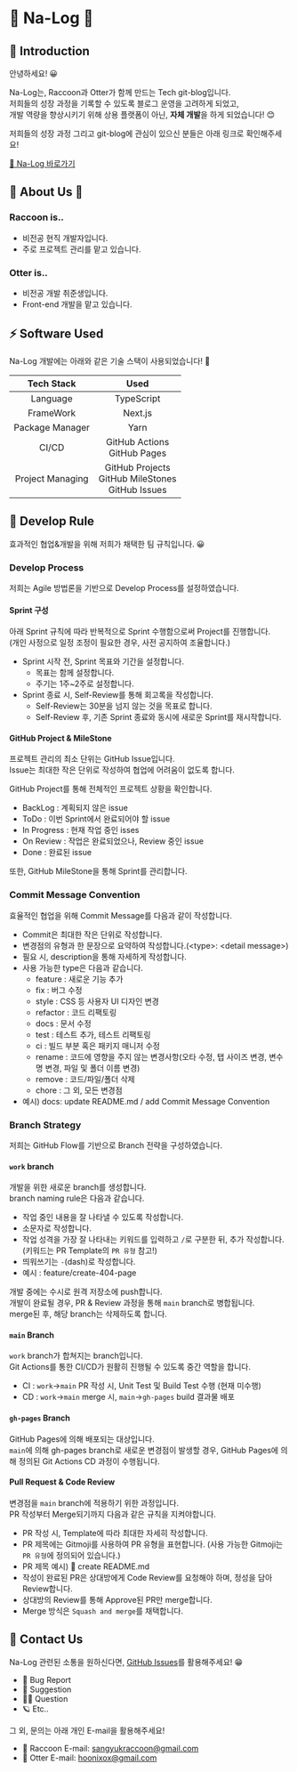 # 🐾 Na-Log 🐾

## 🎉 Introduction

안녕하세요! 😀

Na-Log는, Raccoon과 Otter가 함께 만드는 Tech git-blog입니다. \
저희들의 성장 과정을 기록할 수 있도록 블로그 운영을 고려하게 되었고, \
개발 역량을 향상시키기 위해 상용 플랫폼이 아닌, **자체 개발**을 하게 되었습니다! 😊

저희들의 성장 과정 그리고 git-blog에 관심이 있으신 분들은 아래 링크로 확인해주세요!

[🚀 Na-Log 바로가기](https://nerd-animals.github.io/na-log/)

## 🦝 About Us 🦦

### Raccoon is..

- 비전공 현직 개발자입니다.
- 주로 프로젝트 관리를 맡고 있습니다.

### Otter is..

- 비전공 개발 취준생입니다.
- Front-end 개발을 맡고 있습니다.

## ⚡ Software Used

Na-Log 개발에는 아래와 같은 기술 스택이 사용되었습니다! 💪

|    Tech Stack    |                           Used                            |
| :--------------: | :-------------------------------------------------------: |
|     Language     |                        TypeScript                         |
|    FrameWork     |                           Next.js                         |
| Package Manager  |                            Yarn                           |
|      CI/CD       |             GitHub Actions <br> GitHub Pages              |
| Project Managing | GitHub Projects <br> GitHub MileStones <br> GitHub Issues |

## 📌 Develop Rule

효과적인 협업&개발을 위해 저희가 채택한 팀 규칙입니다. 😀

### Develop Process

저희는 Agile 방법론을 기반으로 Develop Process를 설정하였습니다.

#### Sprint 구성

아래 Sprint 규칙에 따라 반복적으로 Sprint 수행함으로써 Project를 진행합니다. \
(개인 사정으로 일정 조정이 필요한 경우, 사전 공지하여 조율합니다.)

- Sprint 시작 전, Sprint 목표와 기간을 설정합니다.
  - 목표는 함께 설정합니다.
  - 주기는 1주~2주로 설정합니다.
- Sprint 종료 시, Self-Review를 통해 회고록을 작성합니다.
  - Self-Review는 30분을 넘지 않는 것을 목표로 합니다.
  - Self-Review 후, 기존 Sprint 종료와 동시에 새로운 Sprint를 재시작합니다.

#### GitHub Project & MileStone

프로젝트 관리의 최소 단위는 GitHub Issue입니다. \
Issue는 최대한 작은 단위로 작성하여 협업에 어려움이 없도록 합니다.

GitHub Project를 통해 전체적인 프로젝트 상황을 확인합니다.

- BackLog : 계획되지 않은 issue
- ToDo : 이번 Sprint에서 완료되어야 할 issue
- In Progress : 현재 작업 중인 isses
- On Review : 작업은 완료되었으나, Review 중인 issue
- Done : 완료된 issue

또한, GitHub MileStone을 통해 Sprint를 관리합니다.

### Commit Message Convention

효율적인 협업을 위해 Commit Message를 다음과 같이 작성합니다.

- Commit은 최대한 작은 단위로 작성합니다.
- 변경점의 유형과 한 문장으로 요약하여 작성합니다.(\<type\>: \<detail message\>)
- 필요 시, description을 통해 자세하게 작성합니다.
- 사용 가능한 type은 다음과 같습니다.
  - feature : 새로운 기능 추가
  - fix : 버그 수정
  - style : CSS 등 사용자 UI 디자인 변경
  - refactor : 코드 리팩토링
  - docs : 문서 수정
  - test : 테스트 추가, 테스트 리팩토링
  - ci : 빌드 부분 혹은 패키지 매니저 수정
  - rename : 코드에 영향을 주지 않는 변경사항(오타 수정, 탭 사이즈 변경, 변수명 변경, 파일 및 폴더 이름 변경)
  - remove : 코드/파일/폴더 삭제
  - chore : 그 외, 모든 변경점
- 예시) docs: update README.md / add Commit Message Convention

### Branch Strategy

저희는 GitHub Flow를 기반으로 Branch 전략을 구성하였습니다.

#### `work` branch

개발을 위한 새로운 branch를 생성합니다. \
branch naming rule은 다음과 같습니다.

- 작업 중인 내용을 잘 나타낼 수 있도록 작성합니다.
- 소문자로 작성합니다.
- 작업 성격을 가장 잘 나타내는 키워드를 입력하고 `/`로 구분한 뒤, 추가 작성합니다. (키워드는 PR Template의 `PR 유형` 참고!)
- 띄워쓰기는 `-`(dash)로 작성합니다.
- 예시 : feature/create-404-page

개발 중에는 수시로 원격 저장소에 push합니다. \
개발이 완료될 경우, PR & Review 과정을 통해 `main` branch로 병합됩니다. \
merge된 후, 해당 branch는 삭제하도록 합니다.

#### `main` Branch

`work` branch가 합쳐지는 branch입니다. \
Git Actions를 통한 CI/CD가 원활히 진행될 수 있도록 중간 역할을 합니다.

- CI : `work`->`main` PR 작성 시, Unit Test 및 Build Test 수행 (현재 미수행)
- CD : `work`->`main` merge 시, `main`->`gh-pages` build 결과물 배포

#### `gh-pages` Branch

GitHub Pages에 의해 배포되는 대상입니다. \
`main`에 의해 gh-pages branch로 새로운 변경점이 발생할 경우, GitHub Pages에 의해 정의된 Git Actions CD 과정이 수행됩니다.

#### Pull Request & Code Review

변경점을 `main` branch에 적용하기 위한 과정입니다. \
PR 작성부터 Merge되기까지 다음과 같은 규칙을 지켜야합니다.

- PR 작성 시, Template에 따라 최대한 자세히 작성합니다.
- PR 제목에는 Gitmoji를 사용하여 PR 유형을 표현합니다. (사용 가능한 Gitmoji는 `PR 유형`에 정의되어 있습니다.)
- PR 제목 예시) 📝 create README.md
- 작성이 완료된 PR은 상대방에게 Code Review를 요청해야 하며, 정성을 담아 Review합니다.
- 상대방의 Review를 통해 Approve된 PR만 merge합니다.
- Merge 방식은 `Squash and merge`를 채택합니다.

## 👀 Contact Us

Na-Log 관련된 소통을 원하신다면, [GitHub Issues](https://github.com/nerd-animals/na-log/issues/new/choose)를 활용해주세요! 😁

- 🐛 Bug Report
- 📃 Suggestion
- 🤷‍♀️ Question
- 🪐 Etc..

그 외, 문의는 아래 개인 E-mail을 활용해주세요!

- 🦝 Raccoon E-mail: sangyukraccoon@gmail.com
- 🦦 Otter E-mail: hoonixox@gmail.com
